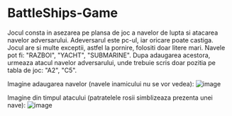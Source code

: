 # BattleShips-Game
Jocul consta in asezarea pe plansa de joc a navelor de lupta si atacarea navelor adversarului. Adeversarul este pc-ul, iar oricare poate castiga.
Jocul are si multe exceptii, astfel la pornire, folositi doar litere mari. Navele pot fi: "RAZBOI", "YACHT", "SUBMARINE". Dupa adaugarea acestora, urmeaza atacul navelor adversarului, unde trebuie scris doar pozitia pe tabla de joc: "A2", "C5".

Imagine adaugarea navelor (navele inamicului nu se vor vedea): ![image](https://user-images.githubusercontent.com/62211568/111192752-16f16300-85c2-11eb-9f0b-89af36ac0a6c.png)

Imagine din timpul atacului (patratelele rosii simblizeaza prezenta unei nave): ![image](https://user-images.githubusercontent.com/62211568/111191919-3471fd00-85c1-11eb-9111-73246c6faf92.png)

